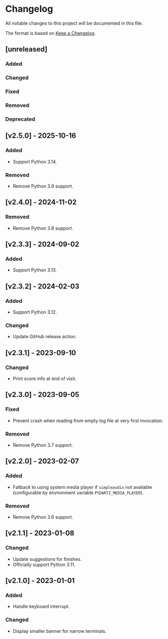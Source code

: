 # Changelog
All notable changes to this project will be documented in this file.

The format is based on [Keep a Changelog](https://keepachangelog.com/en/1.0.0/).

## [unreleased]
### Added
### Changed
### Fixed
### Removed
### Deprecated

## [v2.5.0] - 2025-10-16
### Added
- Support Python 3.14.
### Removed
- Remove Python 3.9 support.

## [v2.4.0] - 2024-11-02
### Removed
- Remove Python 3.8 support.

## [v2.3.3] - 2024-09-02
### Added
- Support Python 3.13.

## [v2.3.2] - 2024-02-03
### Added
- Support Python 3.12.
### Changed
- Update GitHub release action.

## [v2.3.1] - 2023-09-10
### Changed
- Print score info at end of visit.

## [v2.3.0] - 2023-09-05
### Fixed
- Prevent crash when reading from empty log file at very first invocation.
### Removed
- Remove Python 3.7 support.

## [v2.2.0] - 2023-02-07
### Added
- Fallback to using system media player if `simpleaudio` not available (configurable by environment variable `PYDARTZ_MEDIA_PLAYER`).
### Removed
- Remove Python 3.6 support.

## [v2.1.1] - 2023-01-08
### Changed
- Update suggestions for finishes.
- Officially support Python 3.11.

## [v2.1.0] - 2023-01-01
### Added
- Handle keyboard interrupt.
### Changed
- Display smaller banner for narrow terminals.
